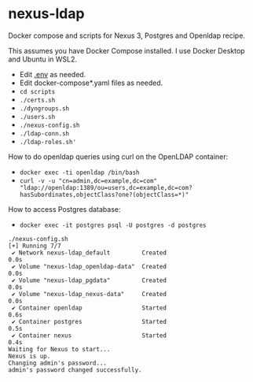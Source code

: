 # nexus-ldap
Docker compose and scripts for Nexus 3, Postgres and Openldap recipe.

This assumes you have Docker Compose installed. I use Docker Desktop and Ubuntu in WSL2.

* Edit [.env](.env) as needed.
* Edit docker-compose*.yaml files as needed.
* `cd scripts`
* `./certs.sh`
* `./dyngroups.sh`
* `./users.sh`
*  `./nexus-config.sh`
*  `./ldap-conn.sh`
* `./ldap-roles.sh'`

How to do openldap queries using curl on the OpenLDAP container:
* `docker exec -ti openldap /bin/bash`
* `curl -v -u "cn=admin,dc=example,dc=com" "ldap://openldap:1389/ou=users,dc=example,dc=com?hasSubordinates,objectClass?one?(objectClass=*)"`

How to access Postgres database:
* `docker exec -it postgres psql -U postgres -d postgres`

```
./nexus-config.sh
[+] Running 7/7
 ✔ Network nexus-ldap_default         Created                                                          0.0s
 ✔ Volume "nexus-ldap_openldap-data"  Created                                                          0.0s
 ✔ Volume "nexus-ldap_pgdata"         Created                                                          0.0s
 ✔ Volume "nexus-ldap_nexus-data"     Created                                                          0.0s
 ✔ Container openldap                 Started                                                          0.6s
 ✔ Container postgres                 Started                                                          0.5s
 ✔ Container nexus                    Started                                                          0.4s
Waiting for Nexus to start...
Nexus is up.
Changing admin's password...
admin's password changed successfully.
```
